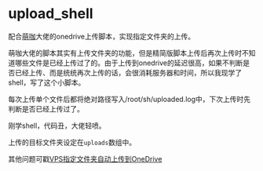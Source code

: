 # upload_shell

配合[萌咖](https://moeclub.org/)大佬的onedrive上传脚本，实现指定文件夹的上传。

萌咖大佬的脚本其实有上传文件夹的功能，但是精简版脚本上传后再次上传时不知道哪些文件是已经上传过了的。由于上传到onedrive的延迟很高，如果不判断是否已经上传、而是统统再次上传的话，会很消耗服务器和时间，所以我现学了shell，写了这个小脚本。

每次上传单个文件后都将绝对路径写入/root/sh/uploaded.log中，下次上传时先判断是否已经上传过了。

刚学shell，代码丑，大佬轻喷。

上传的目标文件夹设定在`uploads`数组中。

其他问题可戳[VPS指定文件夹自动上传到OneDrive](http://blog.iyzyi.com/index.php/archives/120/)

